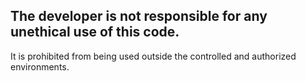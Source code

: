﻿## The developer is not responsible for any unethical use of this code.  
It is prohibited from being used outside the controlled and authorized environments.